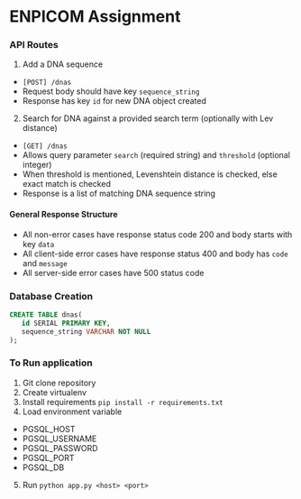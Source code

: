 # ENPICOM Assignment

### API Routes

1. Add a DNA sequence 
- `[POST] /dnas`
- Request body should have key `sequence_string`
- Response has key `id` for new DNA object created 

2. Search for DNA against a provided search term (optionally with Lev distance)
- `[GET] /dnas`
- Allows query parameter `search` (required string) and `threshold` (optional integer)
- When threshold is mentioned, Levenshtein distance is checked, else exact match is checked
- Response is a list of matching DNA sequence string

#### General Response Structure
- All non-error cases have response status code 200 and body starts with key `data`
- All client-side error cases have response status 400 and body has `code` and `message`
- All server-side error cases have 500 status code

### Database Creation
```sql
CREATE TABLE dnas(
   id SERIAL PRIMARY KEY,
   sequence_string VARCHAR NOT NULL
);
```

### To Run application

1. Git clone repository
2. Create virtualenv
3. Install requirements `pip install -r requirements.txt`
4. Load environment variable
- PGSQL_HOST
- PGSQL_USERNAME
- PGSQL_PASSWORD
- PGSQL_PORT
- PGSQL_DB
5. Run `python app.py <host> <port>`